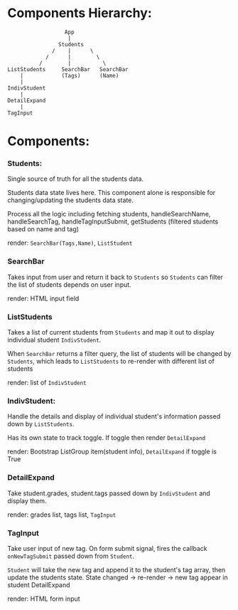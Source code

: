 # Components Hierarchy:

                      App
                       |
                    Students
                  /    |      \
                /      |        \
              /        |          \
    ListStudents     SearchBar   SearchBar
        |            (Tags)      (Name)     
        |                               
    IndivStudent
        |
    DetailExpand
        |
    TagInput

# Components:
### Students:
Single source of truth for all the students data. 

Students data state lives here. This component alone is responsible for changing/updating the students data state.

Process all the logic including fetching students, handleSearchName, handleSearchTag, handleTagInputSubmit, getStudents (filtered students based on name and tag)

render: `SearchBar(Tags,Name)`, `ListStudent`

### SearchBar
Takes input from user and return it back to `Students` so `Students` can filter the list of students depends on user input.  

render: HTML input field

### ListStudents
Takes a list of current students from `Students` and map it out to display individual student `IndivStudent`. 

When `SearchBar` returns a filter query, the list of students will be changed by `Students`, which leads to `ListStudents` to re-render with different list of students 

render: list of `IndivStudent`

### IndivStudent:
Handle the details and display of individual student's information passed down by `ListStudents`.

Has its own state to track toggle. If toggle then render `DetailExpand`

render: Bootstrap ListGroup item(student info), `DetailExpand` if toggle is True

### DetailExpand
Take student.grades, student.tags passed down by `IndivStudent` and display them. 

render: grades list, tags list, `TagInput`

### TagInput
Take user input of new tag. On form submit signal, fires the callback `onNewTagSubmit` passed down from `Student`.

`Student` will take the new tag and append it to the student's tag array, then update the students state. State changed -> re-render -> new tag appear in student DetailExpand 

render: HTML form input